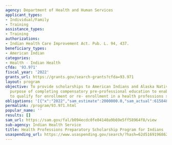 ```yaml
---
agency: Department of Health and Human Services
applicant_types:
- Individual/Family
- Training
assistance_types:
- Training
authorizations:
- Indian Health Care Improvement Act. Pub. L. 94, 437.
beneficiary_types:
- American Indian
categories:
- Health - Indian Health
cfda: '93.971'
fiscal_year: '2022'
grants_url: https://grants.gov/search-grants?cfda=93.971
layout: program
objective: To provide scholarships to American Indians and Alaska Natives for the
  purpose of completing compensatory pre-professional education to enable the recipient
  to qualify for enrollment or re- enrollment in a health professions school or curriculum.
obligations: '[{"x":"2022","sam_estimate":2000000.0,"sam_actual":615848.0,"usa_spending_actual":218095.95},{"x":"2023","sam_estimate":1500000.0,"sam_actual":0.0,"usa_spending_actual":489432.06},{"x":"2024","sam_estimate":1500000.0,"sam_actual":0.0,"usa_spending_actual":0.0}]'
permalink: /program/93.971.html
popular_name: ''
results: []
sam_url: https://sam.gov/fal/b094ecdc0fe04140a9b69e5ff58964f8/view
sub-agency: Indian Health Service
title: Health Professions Preparatory Scholarship Program for Indians
usaspending_url: https://www.usaspending.gov/search/?hash=62d5169196862e2545057e2318489d9f
---
```

